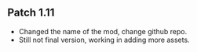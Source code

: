 ## Patch 1.11
* Changed the name of the mod, change github repo.
* Still not final version, working in adding more assets.
	